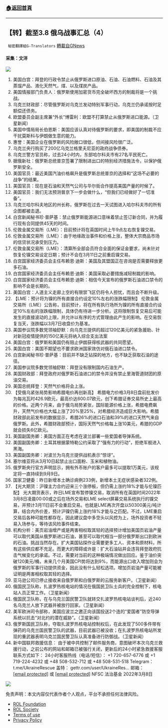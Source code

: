 ###  [:house:返回首頁](https://github.com/ourhimalayas/txt)
---


## 【转】截至3.8 俄乌战事汇总（4）
` 秘密翻譯組G-Translators` [轉載自GNews](https://gnews.org/zh-hans/2129912/)

#### 采集：文洋
![](https://assets.gnews.org/wp-content/uploads/2022/03/sZYOmSUA_mosaic-1.png)
1. 美国白宫：拜登的行政令禁止从俄罗斯进口原油、石油、石油燃料、石油及其蒸馏产品、液化天然气，煤、以及煤炭产品。
2. 美国情报部门负责人：俄罗斯使用加密货币完全破坏西方的制裁将是一个挑战。
3. 乌克兰财政部：尽管俄罗斯对乌克兰发动特别军事行动，乌克兰仍承诺按时足额偿还债务。
4. 欧盟委员会副主席兼“外长”博雷利：欧盟不打算禁止从俄罗斯进口能源。（卫星新闻）
5. 美国中情局局长伯恩斯：美国应该认真对待俄罗斯的要求，即美国的制裁不应干扰莫斯科与伊朗做生意的能力。
6. 惠誉：美国企业在俄罗斯的风险敞口很低，但间接风险很广泛。
7. 乌克兰央行购买了200亿乌克兰格里夫尼亚的政府战争债券。
8. 乌克兰警方官员称，过去24小时内，东部哈尔科夫市有27名平民死亡。
9. 据俄新社：俄罗斯总统普京签署了限制进出口的特别经济措施法令，以保护俄罗斯安全。
10. 美国官员：最近美国汽油价格飙升是俄罗斯总统普京的选择和“这场不必要的战争”的结果。
11. 美国官员：现在是石油和天然气公司与华尔街合作提高美国产量的时候了。
12. 美国官员：我们无法预测普京下一步会做什么，“但我们已经做好了一切准备”。
13. 乌克兰哈尔科夫地区的州长称，俄罗斯在过去一天试图进入哈尔科夫市的所有企图都被击退。
14. 白宫新闻秘书珍·普萨基：禁止俄罗斯能源进口意味着禁止签订新合同，并为履行现有合同提供45天的时间。
15. 伦敦金属交易所（LME）：目前预计将在英国时间上午9点左右恢复镍交易。
16. 伦敦金属交易所（LME）：由于地缘政治事件和价格上涨，整体大宗商品市场的信贷状况承受到压力。
17. 伦敦金属交易所（LME）：清算所全部会员符合全面的保证金要求，尚未针对恢复伦镍交易设定日期；预计不会在3月11日之前重启镍交易。
18. 白宫国家经济委员会主任布赖恩·迪斯：美国及其盟国正在咨询是否需要释放更多石油。
19. 白宫国家经济委员会主任布赖恩·迪斯：美国采取必要措施减轻制裁的影响。
20. 白宫国家经济委员会主任布赖恩·迪斯：相信今天宣布的俄罗斯石油进口禁令的影响不会是长期的。
21. 美国白宫：人道主义走廊上空的有限禁飞区仍将令人担忧，而且会不断升级。
22. 【LME：预计将为镍的所有直接合约设定10%左右的涨跌幅限制】
伦敦金属交易所（LME）公告称，目前预计，将在所有执行场所为镍的所有直接合约设定10%左右的涨跌幅限制，具体仍有待进一步分析。这将限制恢复交易后可能发生的直接波动的上限，并允许以有序的方式管理由此产生的影响。在交易恢复当天，涨跌幅以3月7日收盘价为基准。
23. 美国参议院多数党领袖舒默：向乌克兰提供的超过120亿美元的紧急援助、针对新冠疫情提供的150亿美元将纳入综合支出法案
24. 美国白宫：俄罗斯和美国仍有阻止伊朗获得核武器的共同愿望。
25. 美国白宫：美国不期望也不要求欧洲国家效仿对俄石油进口禁令。
26. 白宫新闻秘书珍·普萨基：目前并不缺乏钻探的地方，也不缺乏获取石油的途径。
27. 美国参议院多数党领袖舒默：拜登没有限制国内石油生产。
28. 美国财政部：拜登政府对俄罗斯石油进口的禁令并没有禁止里海管道财团的原油交易。
29. 美国总统拜登：天然气价格将会上涨。
30. 【受俄乌紧张局势影响希腊电价再创新高】
希腊电力价格3月8日盘前批发价为每兆瓦时426.9欧元，最高价达600.07欧元，创下希腊证券交易所史上最高的价格。近两个月来，由于俄乌局势紧张，国际能源价格上涨，希腊电费飙升，天然气价格也大幅上涨了20%至25%，对希腊经济造成巨大影响。希腊财政部此前发布的数据显示，希腊26%的进口石油和39%的进口天然气来自俄罗斯。此外，希腊财政部预计，国际天然气价格每上涨10美元，希腊的GDP就会损失6亿欧元。
31. 美国副国务卿：美国方面正在考虑在波兰部署一些爱国者导弹系统。
32. 美国副国务卿：土耳其根据蒙特勒公约采取了“强有力的行动”，拒绝军舰进入黑海。
33. 美国副国务卿：对波兰为乌克兰提供战机表示“惊讶”。
34. 塞尔维亚将从3月10日起禁止出口面粉、玉米和植物油。
35. 俄罗斯央行官方声明显示，拥有外币账户的客户最多可以提取1万美元，该规定将一直持续到9月9日。
36. 国家卫健委：昨日新增本土确诊病例233例，新增本土无症状感染者322例。
37. 【光大期货：沪镍主力合约迎来三个涨停板，但仍需上涨约18%才能与伦镍匹配】
光大期货表示，昨日LME宣布暂停镍交易，取消所有在英国时间2022年3月8日凌晨00:00或之后在场外交易和LME select屏幕交易系统执行的镍交易，并预计3月11日前不会重启交易。也就是LME再次开盘以50300美元/吨计算，结合内外价差，预计沪镍仍需上涨约18%才能与之匹配。不过，LME重启交易后各种可能性都存在，因此建议盘中多空头以风控为上，场外投资者不轻易入场参与，等待该风险事件结束。
38. 机构分析：美页岩油增产或是两害相权取其轻的选择预计增加美国页岩油产量可以取代美国从俄罗斯进口石油，甚至可以取代相当一部分俄罗斯出口到欧洲的石油。挑战当然存在。扩大美国钻探作业需要更多工人、资本和原材料，所有这些供应都不充足。而更大的障碍或许是：扩大石油钻井会违背拜登政府抗击气候变化的承诺。不过，需要对当前的这种极端情况做出回应。鉴于油价突破120美元/桶，未来几个月美国CPI势将达到9%，而能源出口收入增加则会为俄罗斯的军事行动提供资金，因此没有什么轻松选项。增加页岩油产量可能被证明是两害相权取其轻的选择。
39. 亚马逊公司已停止接收来自俄罗斯和白俄罗斯的云服务新客户。（卫星新闻）
40. 俄国民卫队称，扎波罗热核电站的情况在俄国民卫队士兵的完全控制下，核电站人员正常工作。（卫星新闻）
41. 俄国民卫队称，在与乌克兰国民警卫队就转交扎波罗热核电站谈判后，近240名乌克兰人放下武器并被放行回家。（卫星新闻）
42. 美军欧洲司令部称，美国应波兰之邀正向该国投送2个连的“爱国者”防空导弹系统以抗击“对北约的潜在威胁”。（卫星新闻）
43. 俄罗斯国民卫队称，夺取扎波罗热核电站控制权后，在此发现了500多件带有弹药的乌克兰国民警卫队的武器，目前武器已被没收；在扎波罗热核电站所发现的重武器表明乌克兰国民警卫队认真准备进行防御战。（卫星新闻）
44. 新中国联邦救援信息：
由于被中共控制了邮件服务商，意图破坏本次乌克兰救援行动，之前公布的网站和邮箱已被强行关闭，更新后的24小时紧急救援客服联系方式如下：
24小时客服热线（电话/短信）：
+1 720-657-6776 或
+1 719-224-4232 或
+48 508-532-712 或
+48 508-531-518
Telegram： t.me/UkraineRescue
盖特： gettr.com/user/UkraineRes…
邮箱： [\[email protected\]](/cdn-cgi/l/email-protection) 或
[\[email protected\]](/cdn-cgi/l/email-protection)
NFSC
法治基金
2022年3月8日

![](https://assets.gnews.org/wp-content/uploads/2022/03/16467988861.png)
 

免责声明：本文内容仅代表作者个人观点，平台不承担任何法律风险。

- [ROL Foundation](https://rolfoundation.org/)
- [ROL Society](https://rolsociety.org/)
- [Terms of use](https://gnews.org/terms-of-use-3/)
- [Privacy Policy](https://gnews.org/privacy-policy/)
